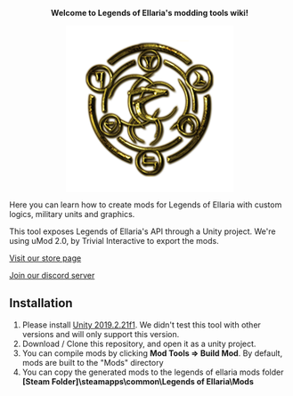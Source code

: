 <p align="center">
  <b>Welcome to Legends of Ellaria's modding tools wiki!</b>
  </p>

<p align="center">
  <img align="center" src="Readme_Assets/Logo_Emblem_V3_Emblem_V2.png">
</p>

Here you can learn how to create mods for Legends of Ellaria with custom logics, military units and graphics.

This tool exposes Legends of Ellaria's API through a Unity project. We're using uMod 2.0, by Trivial Interactive to export the mods. 

[Visit our store page](https://store.steampowered.com/app/621070/Legends_of_Ellaria/)

[Join our discord server](https://discord.gg/B3v49jHe)

## Installation

1. Please install [Unity 2019.2.21f1](https://unity3d.com/get-unity/download/archive). We didn't test this tool with other versions and will only support this version.
2. Download / Clone this repository, and open it as a unity project.
3. You can compile mods by clicking <b>Mod Tools => Build Mod</b>. By default, mods are built to the "Mods" directory
4. You can copy the generated mods to the legends of ellaria mods folder <b>[Steam Folder]\steamapps\common\Legends of Ellaria\Mods</b>

